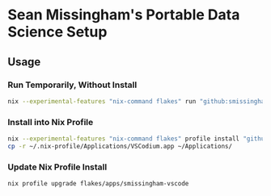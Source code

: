 # Sean Missingham's Portable Data Science Setup

## Usage

### Run Temporarily, Without Install
```bash
nix --experimental-features "nix-command flakes" run "github:smissingham/nix?dir=flakes/apps/smissingham-vscode"
```

### Install into Nix Profile
```bash
nix --experimental-features "nix-command flakes" profile install "github:smissingham/nix?dir=flakes/apps/smissingham-vscode"
cp -r ~/.nix-profile/Applications/VSCodium.app ~/Applications/
```

### Update Nix Profile Install
```bash
nix profile upgrade flakes/apps/smissingham-vscode
```

